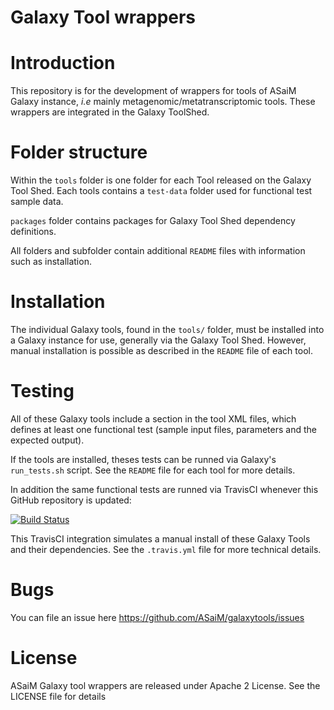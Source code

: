Galaxy Tool wrappers
====================

# Introduction

This repository is for the development of wrappers for tools of ASaiM Galaxy 
instance, *i.e* mainly metagenomic/metatranscriptomic tools. These wrappers are
integrated in the Galaxy ToolShed.

# Folder structure

Within the `tools` folder is one folder for each Tool released on the Galaxy Tool 
Shed. Each tools contains a `test-data` folder used for functional test sample data.

`packages` folder contains packages for Galaxy Tool Shed dependency definitions.

All folders and subfolder contain additional `README` files with information 
such as installation.

# Installation

The individual Galaxy tools, found in the `tools/` folder, must be installed 
into a Galaxy instance for use, generally via the Galaxy Tool Shed. 
However, manual installation is possible as described in the `README`
 file of each tool.

# Testing

All of these Galaxy tools include a <tests> section in the tool XML files, which 
defines at least one functional test (sample input files, parameters and the 
expected output). 

If the tools are installed, theses tests can be runned via Galaxy's `run_tests.sh`
 script. See the `README` file for each tool for more details.

In addition the same functional tests are runned via TravisCI whenever this 
GitHub repository is updated:

[![Build Status](https://travis-ci.org/ASaiM/galaxytools.svg)](https://travis-ci.org/ASaiM/galaxytools.svg)

This TravisCI integration simulates a manual install of these Galaxy Tools and 
their dependencies. See the `.travis.yml` file for more technical details.

# Bugs

You can file an issue here https://github.com/ASaiM/galaxytools/issues

# License

ASaiM Galaxy tool wrappers are released under Apache 2 License. See the LICENSE 
file for details
